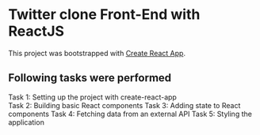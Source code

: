 # Twitter clone Front-End with ReactJS

This project was bootstrapped with [Create React App](https://github.com/facebook/create-react-app).

## Following tasks were performed 

Task 1: Setting up the project with create-react-app  
Task 2: Building basic React components
Task 3: Adding state to React components
Task 4: Fetching data from an external API
Task 5: Styling the application

